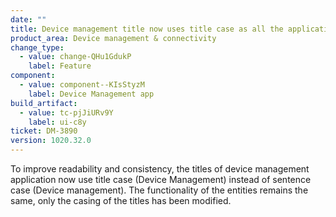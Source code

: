 ```yaml
---
date: ""
title: Device management title now uses title case as all the application titles.
product_area: Device management & connectivity
change_type:
  - value: change-QHu1GdukP
    label: Feature
component:
  - value: component--KIsStyzM
    label: Device Management app
build_artifact:
  - value: tc-pjJiURv9Y
    label: ui-c8y
ticket: DM-3890
version: 1020.32.0
---
```

To improve readability and consistency, the titles of device management application now use title case (Device Management) instead of sentence case (Device management). The functionality of the entities remains the same, only the casing of the titles has been modified.